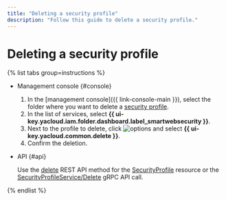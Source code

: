 ```yaml
---
title: "Deleting a security profile"
description: "Follow this guide to delete a security profile."
---
```


# Deleting a security profile

{% list tabs group=instructions %}

- Management console {#console}

   1. In the [management console]({{ link-console-main }}), select the folder where you want to delete a [security profile](../concepts/profiles.md).
   1. In the list of services, select **{{ ui-key.yacloud.iam.folder.dashboard.label_smartwebsecurity }}**.
   1. Next to the profile to delete, click ![options](../../_assets/console-icons/ellipsis.svg) and select **{{ ui-key.yacloud.common.delete }}**.
   1. Confirm the deletion.

- API {#api}

   Use the [delete](../api-ref/SecurityProfile/delete.md) REST API method for the [SecurityProfile](../api-ref/SecurityProfile/) resource or the [SecurityProfileService/Delete](../api-ref/grpc/security_profile_service.md#Delete) gRPC API call.

{% endlist %}
